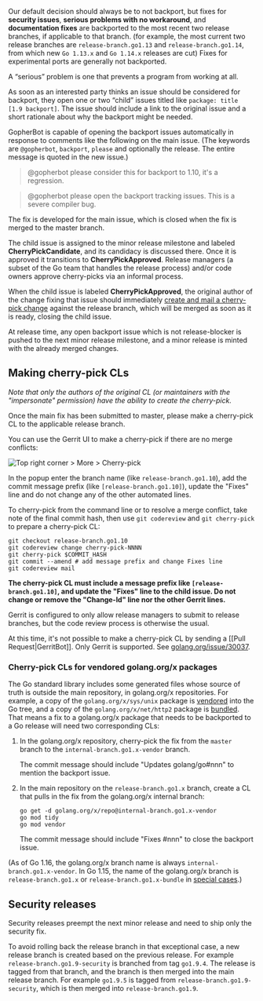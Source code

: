 Our default decision should always be to not backport, but fixes for **security issues**, **serious problems with no workaround**, and **documentation fixes** are backported to the most recent two release branches, if applicable to that branch. (for example, the most current two release branches are `release-branch.go1.13` and `release-branch.go1.14`, from which new `Go 1.13.x` and `Go 1.14.x` releases are cut) Fixes for experimental ports are generally not backported.

A “serious” problem is one that prevents a program from working at all.

As soon as an interested party thinks an issue should be considered for backport, they open one or two “child” issues titled like `package: title [1.9 backport]`. The issue should include a link to the original issue and a short rationale about why the backport might be needed.

GopherBot is capable of opening the backport issues automatically in response to comments like the following on the main issue. (The keywords are `@gopherbot`, `backport`, `please` and optionally the release. The entire message is quoted in the new issue.)

> @gopherbot please consider this for backport to 1.10, it's a regression.

> @gopherbot please open the backport tracking issues. This is a severe compiler bug.

The fix is developed for the main issue, which is closed when the fix is merged to the master branch.

The child issue is assigned to the minor release milestone and labeled **CherryPickCandidate**, and its candidacy is discussed there. Once it is approved it transitions to **CherryPickApproved**. Release managers (a subset of the Go team that handles the release process) and/or code owners approve cherry-picks via an informal process.

When the child issue is labeled **CherryPickApproved**, the original author of the change fixing
that issue should immediately [create and mail a cherry-pick change](#making-cherry-pick-cls) against the release branch, which will be merged as soon as it is ready, closing the child issue.

At release time, any open backport issue which is not release-blocker is pushed to the next minor release milestone, and a minor release is minted with the already merged changes.

## Making cherry-pick CLs

_Note that only the authors of the original CL (or maintainers with the "impersonate" permission) have the ability to create the cherry-pick._

Once the main fix has been submitted to master, please make a cherry-pick CL to the applicable release branch.

You can use the Gerrit UI to make a cherry-pick if there are no merge conflicts:

![Top right corner > More > Cherry-pick](https://user-images.githubusercontent.com/1225294/39773359-dc0c2b3a-52c5-11e8-836a-c518186e0ab3.png)

In the popup enter the branch name (like `release-branch.go1.10`), add the commit message prefix (like `[release-branch.go1.10]`), update the "Fixes" line and do not change any of the other automated lines.

To cherry-pick from the command line or to resolve a merge conflict, take note of the final commit hash, then use `git codereview` and `git cherry-pick` to prepare a cherry-pick CL:

```
git checkout release-branch.go1.10
git codereview change cherry-pick-NNNN
git cherry-pick $COMMIT_HASH
git commit --amend # add message prefix and change Fixes line
git codereview mail
```

**The cherry-pick CL must include a message prefix like `[release-branch.go1.10]`, and update the "Fixes" line to the child issue. Do not change or remove the "Change-Id" line nor the other Gerrit lines.**

Gerrit is configured to only allow release managers to submit to release branches, but the code review process is otherwise the usual.

At this time, it's not possible to make a cherry-pick CL by sending a [[Pull Request|GerritBot]]. Only Gerrit is supported. See [golang.org/issue/30037](https://golang.org/issue/30037).

### Cherry-pick CLs for vendored golang.org/x packages

The Go standard library includes some generated files whose source of truth is outside the main repository, in golang.org/x repositories. For example, a copy of the `golang.org/x/sys/unix` package is [vendored](https://go.googlesource.com/go/+/go1.16/src/cmd/vendor/modules.txt#45) into the Go tree, and a copy of the `golang.org/x/net/http2` package is [bundled](https://go.googlesource.com/go/+/go1.16/src/net/http/http.go#5). That means a fix to a golang.org/x package that needs to be backported to a Go release will need two corresponding CLs:

1. In the golang.org/x repository, cherry-pick the fix from the `master` branch to the `internal-branch.go1.x-vendor` branch.

   The commit message should include "Updates golang/go#nnn" to mention the backport issue.

2. In the main repository on the `release-branch.go1.x` branch, create a CL that pulls in the fix from the golang.org/x internal branch:

   ```
   go get -d golang.org/x/repo@internal-branch.go1.x-vendor
   go mod tidy
   go mod vendor
   ```

   The commit message should include "Fixes #nnn" to close the backport issue.

(As of Go 1.16, the golang.org/x branch name is always `internal-branch.go1.x-vendor`. In Go 1.15, the name of the golang.org/x branch is `release-branch.go1.x` or `release-branch.go1.x-bundle` in [special cases](https://golang.org/cl/305489).)

## Security releases

Security releases preempt the next minor release and need to ship only the security fix.

To avoid rolling back the release branch in that exceptional case, a new release branch is created based on the previous release. For example `release-branch.go1.9-security` is branched from tag `go1.9.4`. The release is tagged from that branch, and the branch is then merged into the main release branch. For example `go1.9.5` is tagged from `release-branch.go1.9-security`, which is then merged into `release-branch.go1.9`.

